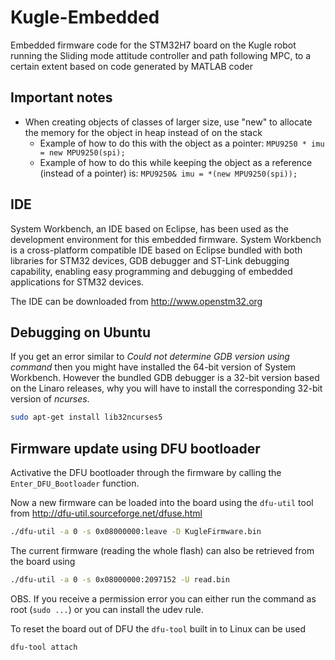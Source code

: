 # Kugle-Embedded
Embedded firmware code for the STM32H7 board on the Kugle robot running the Sliding mode attitude controller and path following MPC, to a certain extent based on code generated by MATLAB coder

## Important notes
* When creating objects of classes of larger size, use "new" to allocate the memory for the object in heap instead of on the stack
  * Example of how to do this with the object as a pointer: `MPU9250 * imu = new MPU9250(spi);`
  * Example of how to do this while keeping the object as a reference (instead of a pointer) is: `MPU9250& imu = *(new MPU9250(spi));`

## IDE
System Workbench, an IDE based on Eclipse, has been used as the development environment for this embedded firmware. System Workbench is a cross-platform compatible IDE based on Eclipse bundled with both libraries for STM32 devices, GDB debugger and ST-Link debugging capability, enabling easy programming and debugging of embedded applications for STM32 devices.

The IDE can be downloaded from http://www.openstm32.org

## Debugging on Ubuntu
If you get an error similar to _Could not determine GDB version using command_ then you might have installed the 64-bit version of System Workbench. However the bundled GDB debugger is a 32-bit version based on the Linaro releases, why you will have to install the corresponding 32-bit version of _ncurses_.

```bash
sudo apt-get install lib32ncurses5
```

## Firmware update using DFU bootloader
Activative the DFU bootloader through the firmware by calling the `Enter_DFU_Bootloader` function.

Now a new firmware can be loaded into the board using the `dfu-util` tool from http://dfu-util.sourceforge.net/dfuse.html

```bash
./dfu-util -a 0 -s 0x08000000:leave -D KugleFirmware.bin
```

The current firmware (reading the whole flash) can also be retrieved from the board using

```bash
./dfu-util -a 0 -s 0x08000000:2097152 -U read.bin
```

OBS. If you receive a permission error you can either run the command as root (`sudo ...`) or you can install the udev rule.

To reset the board out of DFU the `dfu-tool` built in to Linux can be used

```bash
dfu-tool attach
```
